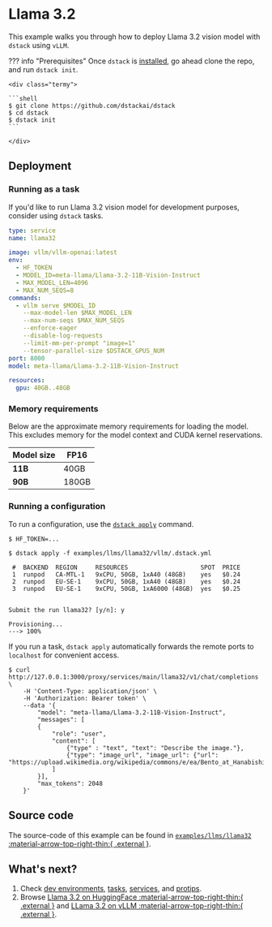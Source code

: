 # Llama 3.2

This example walks you through how to deploy Llama 3.2 vision model with `dstack` using `vLLM`.

??? info "Prerequisites"
    Once `dstack` is [installed](https://dstack.ai/docs/installation), go ahead clone the repo, and run `dstack init`.

    <div class="termy">
 
    ```shell
    $ git clone https://github.com/dstackai/dstack
    $ cd dstack
    $ dstack init
    ```
 
    </div>

## Deployment

### Running as a task

If you'd like to run Llama 3.2 vision model for development purposes, consider using `dstack` tasks.

<div editor-title="examples/llms/llama32/vllm/.dstack.yml"> 

```yaml
type: service
name: llama32

image: vllm/vllm-openai:latest
env:
  - HF_TOKEN
  - MODEL_ID=meta-llama/Llama-3.2-11B-Vision-Instruct
  - MAX_MODEL_LEN=4096
  - MAX_NUM_SEQS=8
commands:
  - vllm serve $MODEL_ID
    --max-model-len $MAX_MODEL_LEN
    --max-num-seqs $MAX_NUM_SEQS
    --enforce-eager
    --disable-log-requests
    --limit-mm-per-prompt "image=1"
    --tensor-parallel-size $DSTACK_GPUS_NUM
port: 8000
model: meta-llama/Llama-3.2-11B-Vision-Instruct

resources:
  gpu: 40GB..48GB
```
</div>

[//]: # (TODO: Comment on MAX_MODEL_LEN and MAX_NUM_SEQS)

### Memory requirements

Below are the approximate memory requirements for loading the model. 
This excludes memory for the model context and CUDA kernel reservations.

| Model size | FP16  |
|------------|-------|
| **11B**    | 40GB  |
| **90B**    | 180GB |

[//]: # (TODO: Quantization mention)

### Running a configuration

To run a configuration, use the [`dstack apply`](https://dstack.ai/docs/reference/cli/index.md#dstack-apply) command.

<div class="termy">

```shell
$ HF_TOKEN=...

$ dstack apply -f examples/llms/llama32/vllm/.dstack.yml

 #  BACKEND  REGION     RESOURCES                    SPOT  PRICE   
 1  runpod   CA-MTL-1   9xCPU, 50GB, 1xA40 (48GB)    yes   $0.24   
 2  runpod   EU-SE-1    9xCPU, 50GB, 1xA40 (48GB)    yes   $0.24   
 3  runpod   EU-SE-1    9xCPU, 50GB, 1xA6000 (48GB)  yes   $0.25   

 
Submit the run llama32? [y/n]: y

Provisioning...
---> 100%
```

</div>

If you run a task, `dstack apply` automatically forwards the remote ports to `localhost` for convenient access.

<div class="termy">

```shell
$ curl http://127.0.0.1:3000/proxy/services/main/llama32/v1/chat/completions \
    -H 'Content-Type: application/json' \
    -H 'Authorization: Bearer token' \
    --data '{
        "model": "meta-llama/Llama-3.2-11B-Vision-Instruct",
        "messages": [
        {
            "role": "user",
            "content": [
                {"type" : "text", "text": "Describe the image."},
                {"type": "image_url", "image_url": {"url": "https://upload.wikimedia.org/wikipedia/commons/e/ea/Bento_at_Hanabishi%2C_Koyasan.jpg"}}
            ]
        }],
        "max_tokens": 2048
    }'
```

</div>

[//]: # (TODO: https://github.com/dstackai/dstack/issues/1777)

## Source code

The source-code of this example can be found in 
[`examples/llms/llama32` :material-arrow-top-right-thin:{ .external }](https://github.com/dstackai/dstack/blob/master/examples/llms/llama32).

## What's next?

1. Check [dev environments](https://dstack.ai/docs/dev-environments), [tasks](https://dstack.ai/docs/tasks), 
   [services](https://dstack.ai/docs/services), and [protips](https://dstack.ai/docs/protips).
2. Browse [Llama 3.2 on HuggingFace :material-arrow-top-right-thin:{ .external }](https://huggingface.co/collections/meta-llama/llama-32-66f448ffc8c32f949b04c8cf)
   and [LLama 3.2 on vLLM :material-arrow-top-right-thin:{ .external }](https://docs.vllm.ai/en/latest/models/supported_models.html#multimodal-language-models).
